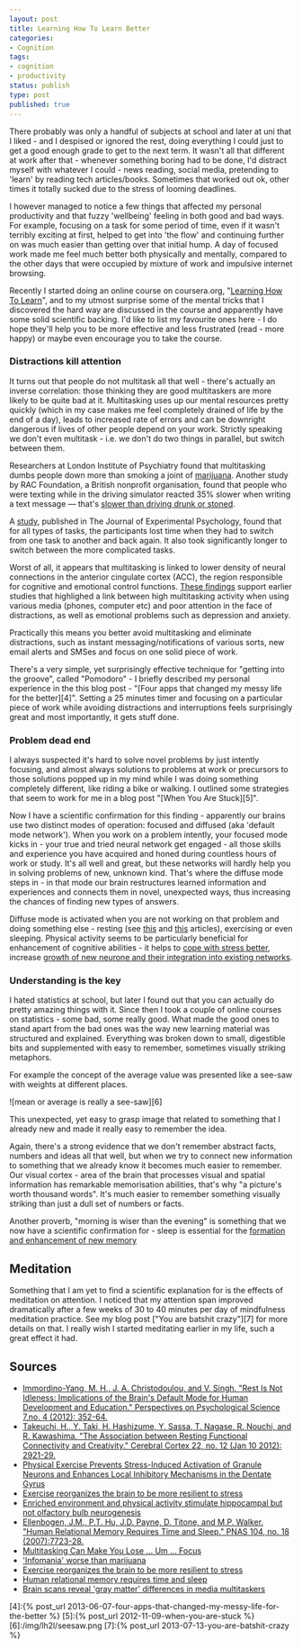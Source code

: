 ```yaml
---
layout: post
title: Learning How To Learn Better
categories:
- Cognition
tags:
- cognition
- productivity
status: publish
type: post
published: true
---
```

There probably was only a handful of subjects at school and later at uni that I liked - and I
despised or ignored the rest, doing everything I could just to get a good enough grade to get to the
next term. It wasn't all that different at work after that - whenever something boring had to be
done, I'd distract myself with whatever I could - news reading, social media, pretending to 'learn'
by reading tech articles/books. Sometimes that worked out ok, other times it totally sucked due to
the stress of looming deadlines.

I however managed to notice a few things that affected my personal productivity and that fuzzy
'wellbeing' feeling in both good and bad ways. For example, focusing on a task for some period of
time, even if it wasn't terribly exciting at first, helped to get into 'the flow' and continuing
further on was much easier than getting over that initial hump. A day of focused work made me feel
much better both physically and mentally, compared to the other days that were occupied by mixture
of work and impulsive internet browsing.

Recently I started doing an online course on coursera.org, "[Learning How To
Learn](https://www.coursera.org/course/learning)", and to my utmost surprise some of the mental
tricks that I discovered the hard way are discussed in the course and apparently have some solid
scientific backing. I'd like to list my favourite ones here - I do hope they'll help you to be more
effective and less frustrated (read - more happy) or maybe even encourage you to take the course.

### Distractions kill attention

It turns out that people do not multitask all that well - there's actually an inverse correlation:
those thinking they are good multitaskers are more likely to be quite bad at it. Multitasking uses
up our mental resources pretty quickly (which in my case makes me feel completely drained of life by
the end of a day), leads to increased rate of errors and can be downright dangerous if lives of
other people depend on your work. Strictly speaking we don't even multitask - i.e. we don't do two
things in parallel, but switch between them.

Researchers at London Institute of Psychiatry found that multitasking dumbs people down more than
smoking a joint of [marijuana][1]. Another study by RAC Foundation, a British nonprofit organisation,
found that people who were texting while in the driving simulator reacted 35% slower when writing a
text message — that's [slower than driving drunk or stoned][2].

A [study][3], published in The Journal of Experimental Psychology, found that for all types of
tasks, the participants lost time when they had to switch from one task to another and back again.
It also took significantly longer to switch between the more complicated tasks.

Worst of all, it appears that multitasking is linked to lower density of neural connections in the
anterior cingulate cortex (ACC), the region responsible for cognitive and emotional control functions.
[These findings](http://www.eurekalert.org/pub_releases/2014-09/uos-bsr092314.php)
support earlier studies that highlighed a link between high multitasking activity when using various
media (phones, computer etc) and poor attention in the face of distractions, as well as emotional
problems such as depression and anxiety.

Practically this means you better avoid multitasking and eliminate distractions, such as instant
messaging/notifications of various sorts, new email alerts and SMSes and focus on one solid piece of
work.

There's a very simple, yet surprisingly effective technique for "getting into the groove", called
"Pomodoro" - I briefly described my personal experience in the this blog post - "[Four apps that
changed my messy life for the better][4]". Setting a 25 minutes timer and focusing on a particular
piece of work while avoiding distractions and interruptions feels surprisingly great and most
importantly, it gets stuff done.

### Problem dead end
I always suspected it's hard to solve novel problems by just intently focusing, and almost always
solutions to problems at work or precursors to those solutions popped up in my mind while I was
doing something completely different, like riding a bike or walking. I outlined some strategies that
seem to work for me in a blog post "[When You Are Stuck][5]".

Now I have a scientific confirmation for this finding - apparently our brains use two distinct modes
of operation: focused and diffused (aka 'default mode network'). When you work on a problem
intently, your focused mode kicks in - your true and tried neural network get engaged - all those
skills and experience you have acquired and honed during countless hours of work or study. It's all
well and great, but these networks will hardly help you in solving problems of new, unknown kind.
That's where the diffuse mode steps in - in that mode our brain restructures learned information and
experiences and connects them in novel, unexpected ways, thus increasing the chances of finding new
types of answers.

Diffuse mode is activated when you are not working on that problem and doing something else -
resting (see [this](http://www-bcf.usc.edu/~immordin/papers/Immordino-YangetalRESTISNOTIDLENESSPPS2012.pdf)
and [this](http://www.ncbi.nlm.nih.gov/pubmed/22235031) articles), exercising or even sleeping. Physical activity seems
to be particularly beneficial for enhancement of cognitive abilities - it helps to
[cope with stress better](http://www.princeton.edu/main/news/archive/S37/28/70Q72/index.xml?section=topstories),
increase [growth of new neurone and their integration into existing networks](http://onlinelibrary.wiley.com/doi/10.1046/j.1460-9568.2003.02647.x/abstract;jsessionid=E4134A5195F3AD3E841B52CBD741F937.f01t03?deniedAccessCustomisedMessage=&userIsAuthenticated=false).

### Understanding is the key
I hated statistics at school, but later I found out that you can actually do pretty amazing things
with it. Since then I took a couple of online courses on statistics - some bad, some really good.
What made the good ones to stand apart from the bad ones was the way new learning material was
structured and explained. Everything was broken down to small, digestible bits and supplemented with
easy to remember, sometimes visually striking metaphors.

For example the concept of the average value was presented like a see-saw with weights at different
places.

![mean or average is really a see-saw][6]

This unexpected, yet easy to grasp image that related to something that I already new and made it
really easy to remember the idea.

Again, there's a strong evidence that we don't remember abstract facts, numbers and ideas all that
well, but when we try to connect new information to something that we already know it becomes much
easier to remember. Our visual cortex - area of the brain that processes visual and spatial
information has remarkable memorisation abilities, that's why "a picture's worth thousand words".
It's much easier to remember something visually striking than just a dull set of numbers or facts.

Another proverb, "morning is wiser than the evening" is something that we now have a scientific
confirmation for - sleep is essential for the [formation and enhancement of new memory](http://www.pnas.org/content/104/18/7723.abstract)

## Meditation
Something that I am yet to find a scientific explanation for is the effects of meditation on
attention. I noticed that my attention span improved dramatically after a few weeks of 30 to 40
minutes per day of mindfulness meditation practice. See my blog post ["You are batshit crazy"][7] for more
details on that. I really wish I started meditating earlier in my life, such a great effect it had.

## Sources
- [Immordino-Yang, M. H., J. A. Christodoulou, and V. Singh. "Rest Is Not Idleness: Implications of the Brain's Default Mode for Human Development and Education." Perspectives on Psychological Science 7,no. 4 (2012): 352-64.](http://www-bcf.usc.edu/~immordin/papers/Immordino-YangetalRESTISNOTIDLENESSPPS2012.pdf)
- [Takeuchi, H., Y. Taki, H. Hashizume, Y. Sassa, T. Nagase, R. Nouchi, and R. Kawashima. "The Association between Resting Functional Connectivity and Creativity." Cerebral Cortex 22, no. 12 (Jan 10 2012): 2921-29.](http://www.ncbi.nlm.nih.gov/pubmed/22235031)
- [Physical Exercise Prevents Stress-Induced Activation of Granule Neurons and Enhances Local Inhibitory Mechanisms in the Dentate Gyrus](http://www.jneurosci.org/content/33/18/7770.abstract)
- [Exercise reorganizes the brain to be more resilient to stress](http://www.princeton.edu/main/news/archive/S37/28/70Q72/index.xml?section=topstories)
- [Enriched environment and physical activity stimulate hippocampal but not olfactory bulb neurogenesis](http://onlinelibrary.wiley.com/doi/10.1046/j.1460-9568.2003.02647.x/abstract;jsessionid=E4134A5195F3AD3E841B52CBD741F937.f01t03?deniedAccessCustomisedMessage=&userIsAuthenticated=false)
- [Ellenbogen, J.M., P.T. Hu, J.D. Payne, D. Titone, and M.P. Walker. "Human Relational Memory Requires Time and Sleep." PNAS 104, no. 18 (2007):7723-28.](http://www.pnas.org/content/104/18/7723.abstract)
- [Multitasking Can Make You Lose ... Um ... Focus](http://www.nytimes.com/2008/10/25/business/yourmoney/25shortcuts.html)
- ['Infomania' worse than marijuana](http://news.bbc.co.uk/2/hi/uk/4471607.stm)
- [Exercise reorganizes the brain to be more resilient to stress](http://www.princeton.edu/main/news/archive/S37/28/70Q72/index.xml?section=topstories)
- [Human relational memory requires time and sleep](http://www.pnas.org/content/104/18/7723.abstract)
- [Brain scans reveal 'gray matter' differences in media multitaskers](http://www.eurekalert.org/pub_releases/2014-09/uos-bsr092314.php)

[1]:http://news.bbc.co.uk/2/hi/uk/4471607.stm
[2]:http://www.nytimes.com/2008/10/25/business/yourmoney/25shortcuts.html?pagewanted=2
[3]:http://www.nytimes.com/2008/10/25/business/yourmoney/25shortcuts.html
[4]:{% post_url 2013-06-07-four-apps-that-changed-my-messy-life-for-the-better %}
[5]:{% post_url 2012-11-09-when-you-are-stuck %}
[6]:/img/lh2l/seesaw.png
[7]:{% post_url 2013-07-13-you-are-batshit-crazy %}
